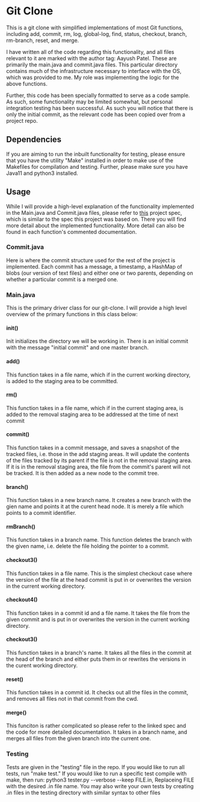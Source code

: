 # Git Clone
This is a git clone with simplified implementations of most Git functions, including add, commit, rm, log, global-log, find, status, checkout, branch, rm-branch, reset, and merge.

I have written all of the code regarding this functionality, and all files relevant to it are marked with the author tag: Aayush Patel. These are primarily the main.java and commit.java files.
This particular directory contains much of the infrastructure necessary to interface with the OS, which was provided to me. My role was implementing the logic for the above functions.

Further, this code has been specially formatted to serve as a code sample. As such, some functionality may be limited somewhat, but personal integration testing has been successful. As such
you will notice that there is only the initial commit, as the relevant code has been copied over from a project repo.

## Dependencies
If you are aiming to run the inbuilt functionality for testing, please ensure that you have the utility "Make" installed in order to make use of the Makefiles for compilation and testing.
Further, please make sure you have Java11 and python3 installed.

## Usage
While I will provide a high-level explanation of the functionality implemented in the Main.java and Commit.java files, please refer to [this](https://sp21.datastructur.es/materials/proj/proj2/proj2) project spec, which is similar to the spec this project was based on. There you will find more detail about
the implemented functionality. More detail can also be found in each function's commented documentation.

### Commit.java
Here is where the commit structure used for the rest of the project is implemented. Each commit has a message, a timestamp, a HashMap of blobs (our version of text files)
and either one or two parents, depending on whether a particular commit is a merged one.

### Main.java
This is the primary driver class for our git-clone. I will provide a high level overview of the primary functions in this class below:

#### init()

Init initializes the directory we will be working in. There is an initial commit with the message "initial commit" and one master branch. 

#### add()

This function takes in a file name, which if in the current working directory, is added to the staging area to be committed.

#### rm()

This function takes in a file name, which if in the current staging area, is added to the removal staging area to be addressed at the time of next commit

#### commit()
This function takes in a commit message, and saves a snapshot of the tracked files, i.e. those in the add staging areas. It will update the contents of the files tracked by its parent
if the file is not in the removal staging area. If it is in the removal staging area, the file from the commit's parent will not be tracked. It is then added as a new node to the commit tree.

#### branch()
This function takes in a new branch name. It creates a new branch with the gien name and points it at the curent head node. It is merely a file which points to a commit identifier.

#### rmBranch()
This function takes in a branch name. This function deletes the branch with the given name, i.e. delete the file holding the pointer to a commit.

#### checkout3()
This function takes in a file name. This is the simplest checkout case where the version of the file at the head commit is put in or overwrites the version in the current working directory.

#### checkout4()
This function takes in a commit id and a file name. It takes the file from the given commit and is put in or overwrites the version in the current working directory.

#### checkout3()
This function takes in a branch's name. It takes all the files in the commit at the head of the branch and either puts them in or rewrites the versions in the curent working directory.

#### reset()
This function takes in a commit id. It checks out all the files in the commit, and removes all files not in that commit from the cwd.

#### merge()
This funciton is rather complicated so please refer to the linked spec and the code for more detailed documentation. It takes in a branch name, and merges all files from the given branch into the current one.

### Testing
Tests are given in the "testing" file in the repo. If you would like to run all tests, run "make test." If you would like to run a specific test compile with make, then run: python3 tester.py --verbose --keep FILE.in, Replaceing FILE with the desired .in file name. 
You may also write your own tests by creating .in files in the testing directory with similar syntax to other files
















